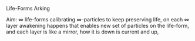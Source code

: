 Life-Forms Arking

Aim: ∞ life-forms calibrating ∞-particles to keep preserving life, on each ∞ layer awakening happens that enables new set of particles on the life-form, and each layer is like a mirror, how it is down is current and up, 

